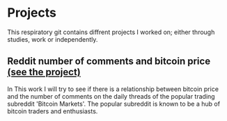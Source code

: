 # Projects
This respiratory git contains diffrent projects I worked on; either through studies, work or independently.

## Reddit number of comments and bitcoin price [(see the project)](https://github.com/polarteddybear/Projects/blob/main/Reddit%20number%20of%20comments%20and%20bitcoin%20price.ipynb)
In This work I will try to see if there is a relationship between bitcoin price and the number of comments on the daily threads of the popular trading subreddit 'Bitcoin Markets'. The popular subreddit is known to be a hub of bitcoin traders and enthusiasts.
